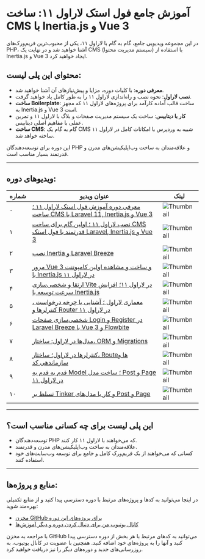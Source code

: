 # آموزش جامع فول استک لاراول ۱۱: ساخت CMS با Inertia.js و Vue 3

در این مجموعه ویدیویی جامع، گام به گام با لاراول ۱۱، یکی از محبوب‌ترین فریم‌ورک‌های PHP، آشنا خواهید شد و در نهایت یک CMS (سیستم مدیریت محتوا) با استفاده از Inertia.js و Vue 3 ایجاد خواهید کرد.

## محتوای این پلی لیست:

- **معرفی دوره**: با کلیات دوره، مزایا و پیش‌نیازهای آن آشنا خواهید شد.
- **نصب لاراول**: نحوه نصب و راه‌اندازی لاراول ۱۱ را به طور کامل یاد خواهید گرفت.
- **ساخت Boilerplate**: ساخت قالب آماده کارآمد برای پروژه‌های لاراول ۱۱ که مجهز به Inertia.js و Vue 3 است.
- **کار با دیتابیس**: ساخت یک سیستم مدیریت صفحات و بلاگ با لاراول ۱۱ و تمرین عملی با مفاهیم اصلی دیتابیس.
- **ساخت CMS**: گام به گام یک CMS شبیه به وردپرس با امکانات کامل در لاراول ۱۱ ساخته خواهد شد.

این دوره برای توسعه‌دهندگان PHP و علاقه‌مندان به ساخت وب‌اپلیکیشن‌های مدرن و قدرتمند بسیار مناسب است.

---

## ویدیوهای دوره:

| شماره | عنوان ویدیو                                                                                                                            | لینک                                                                   |
| ----- | -------------------------------------------------------------------------------------------------------------------------------------- | ---------------------------------------------------------------------- |
| ۰     | [معرفی دوره آموزش فول استک لاراول ۱۱ ؛ ساخت CMS با Laravel 11, Inertia.js و Vue 3](https://www.youtube.com/watch?v=utvX4dMAt98)        | ![Thumbnail](https://img.youtube.com/vi_webp/utvX4dMAt98/default.webp) |
| ۱     | [نصب لاراول ۱۱ ؛ اولین گام برای ساخت CMS قدرتمند با فول استک Laravel, Inertia.js و Vue 3](https://www.youtube.com/watch?v=GVFOBhhdn9A) | ![Thumbnail](https://img.youtube.com/vi_webp/GVFOBhhdn9A/default.webp) |
| ۲     | [نصب Inertia و Laravel Breeze](https://www.youtube.com/watch?v=uQoKjo-uIfM)                                                            | ![Thumbnail](https://img.youtube.com/vi_webp/uQoKjo-uIfM/default.webp) |
| ۳     | [مرور Vue 3 و ساخت و مشاهده اولین کامپوننت با Inertia.js در لاراول ۱۱](https://www.youtube.com/watch?v=6F_zqm_Zy-I)                    | ![Thumbnail](https://img.youtube.com/vi_webp/6F_zqm_Zy-I/default.webp) |
| ۴     | [ارتقا و شخصی‌سازی Vite در لاراول ۱۱؛ افزایش سرعت توسعه با Inertia.js](https://www.youtube.com/watch?v=MBOqbBFcbtY)                     | ![Thumbnail](https://img.youtube.com/vi_webp/MBOqbBFcbtY/default.webp) |
| ۵     | [معماری لاراول ؛ آشنایی با چرخه درخواست ، کنترلرها و Router در لاراول ۱۱](https://www.youtube.com/watch?v=HO5Exe3Ojww)                 | ![Thumbnail](https://img.youtube.com/vi_webp/HO5Exe3Ojww/default.webp) |
| ۶     | [شخصی‌سازی صفحات Login و Register در Laravel Breeze با Vue 3 و Flowbite](https://www.youtube.com/watch?v=3vYsf68jikI)                   | ![Thumbnail](https://img.youtube.com/vi_webp/3vYsf68jikI/default.webp) |
| ۷     | [مدل‌ها در لاراول: ساختار، ORM و Migrations](https://www.youtube.com/watch?v=F0geI6xHg88)                                               | ![Thumbnail](https://img.youtube.com/vi_webp/F0geI6xHg88/default.webp) |
| ۸     | [کنترلرها در لاراول؛ ساختار، Route‌ها و سازماندهی کد](https://www.youtube.com/watch?v=_c1piCyM8UM)                                      | ![Thumbnail](https://img.youtube.com/vi_webp/_c1piCyM8UM/default.webp) |
| ۹     | [قدم به قدم به Model ؛ ساخت مدل Post و Page در لاراول ۱۱](https://www.youtube.com/watch?v=Z6v67hqPG9w)                                 | ![Thumbnail](https://img.youtube.com/vi_webp/Z6v67hqPG9w/default.webp) |
| ۱۰    | [تسلط بر Tinker و کار با مدل‌های Post و Page](https://www.youtube.com/watch?v=CII9b65EPMg)                                              | ![Thumbnail](https://img.youtube.com/vi_webp/CII9b65EPMg/default.webp) |

---

## این پلی لیست برای چه کسانی مناسب است؟

- توسعه‌دهندگان PHP که می‌خواهند با لاراول ۱۱ کار کنند.
- علاقه‌مندان به ساخت وب‌اپلیکیشن‌های مدرن و قدرتمند.
- کسانی که می‌خواهند از یک فریم‌ورک کامل و جامع برای توسعه وب‌سایت‌های خود استفاده کنند.

---

## منابع و پروژه‌ها:

در اینجا می‌توانید به کدها و پروژه‌های مرتبط با دوره دسترسی پیدا کنید و از منابع تکمیلی بهره‌مند شوید:

- [مخزن GitHub برای پروژه‌های این دوره](https://github.com/unknownman/laravel-boilerplate-11)
- [کانال یوتیوب من برای دنبال کردن دوره و دیگر آموزش‌ها](https://www.youtube.com/@BW8builtwithbits)

با مراجعه به مخزن GitHub می‌توانید به کدهای مرتبط با هر بخش از دوره دسترسی پیدا کنید و آنها را به پروژه‌های خود اضافه کنید. همچنین با عضویت در کانال یوتیوب، به روزرسانی‌های جدید و دوره‌های دیگر را نیز دریافت خواهید کرد.

